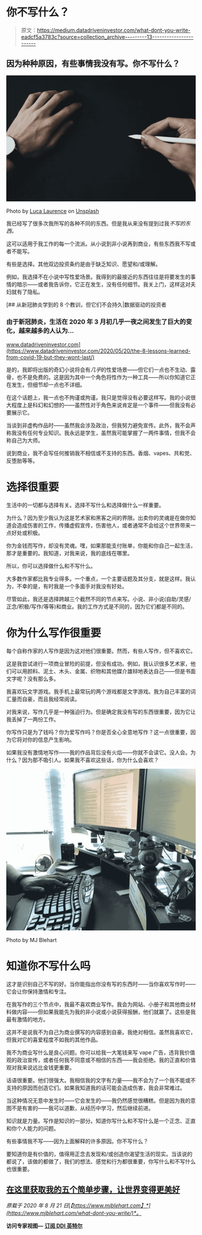 # 你不写什么？

> 原文：<https://medium.datadriveninvestor.com/what-dont-you-write-eadcf5a3783c?source=collection_archive---------13----------------------->

## 因为种种原因，有些事情我没有写。你不写什么？

![](img/a1f107e69b8d73ce8df82c1cf69831e6.png)

Photo by [Luca Laurence](https://unsplash.com/@luca_tism?utm_source=unsplash&utm_medium=referral&utm_content=creditCopyText) on [Unsplash](https://unsplash.com/s/photos/write?utm_source=unsplash&utm_medium=referral&utm_content=creditCopyText)

我已经写了很多次我所写的各种不同的东西。但是我从来没有提到过我*不写的东西。*

这可以适用于我工作的每一个流派。从小说到非小说再到商业，有些东西我不写或者不能写。

有些是选择。其他双边投资条约是由于缺乏知识、愿望和/或理解。

例如，我选择不在小说中写性爱场景。我得到的最接近的东西往往是将要发生的事情的暗示——或者我告诉你，它正在发生，没有任何细节。我关上门，这样这对夫妇就有了隐私。

[](https://www.datadriveninvestor.com/2020/05/20/the-8-lessons-learned-from-covid-19-but-they-wont-last/) [## 从新冠肺炎学到的 8 个教训，但它们不会持久|数据驱动的投资者

### 由于新冠肺炎，生活在 2020 年 3 月初几乎一夜之间发生了巨大的变化，越来越多的人认为…

www.datadriveninvestor.com](https://www.datadriveninvestor.com/2020/05/20/the-8-lessons-learned-from-covid-19-but-they-wont-last/) 

是的，我即将出版的奇幻小说将会有*几乎*的性爱场景——但它们一点也不生动、露骨，也不是免费的。这是因为其中一个角色将性作为一种工具——所以你知道它正在发生，但细节却一点也不详细。

在这个话题上，我一点也不拘谨或拘谨。我只是觉得没有必要这样写。我的小说很大程度上是科幻和幻想的——虽然性对于角色来说肯定是一个事件——但我没有必要展示它。

当谈到非虚构作品时——虽然我会涉及政治，但我努力避免宣传。此外，我不会声称我没有任何专业知识。我永远是学生，虽然我可能掌握了一两件事情，但我不会称自己为大师。

说到商业，我不会写任何推销我不相信或不支持的东西。香烟、vapes、共和党、反堕胎等等。

# 选择很重要

生活中的一切都与选择有关。选择不写什么和选择做什么一样重要。

为什么？因为至少我认为这是艺术家和黑客之间的界限。出卖你的灵魂是在做你知道会造成伤害的工作，传播虚假宣传，伤害他人，或者通常不会给这个世界带来一点好处或积极。

你为金钱而写作，却没有灵魂。嘿，如果那能支付账单，你能和你自己一起生活，那才是重要的。我知道，对我来说，我的底线在哪里。

所以，你可以选择做什么和不写什么。

大多数作家都比我专业得多。一个重点，一个主要话题及其分支，就是这样。我认为，不幸的是，有时我是一个多面手对我没有好处。

尽管如此，我还是选择跨越三个截然不同的节点来写。小说、非小说(自助/灵感/正念/积极/写作/等等)和商业。我的工作方式是不同的，因为它们都是不同的。

# 你为什么写作很重要

每个自称作家的人写作是因为这对他们很重要。然而，有些人写作，但不喜欢它。

这是我尝试进行一项商业冒险的前提，但没有成功。例如，我认识很多艺术家，他们可以用颜料、泥土、木头、金属、织物和其他媒介雄辩地表达自己——但是书面文字呢？没有那么多。

我喜欢玩文字游戏。我手机上最常玩的两个游戏都是文字游戏。我为自己丰富的词汇量而自豪，而且我经常阅读。

对我来说，写作几乎是一种强迫行为。但是确定我没有写的东西很重要，因为它让我丢掉了一两份工作。

你写作只是为了钱吗？你为爱写作吗？你是否全心全意地写作？这一点很重要，因为它将对你的信息产生影响。

如果我没有激情地写作——我的作品背后没有火焰——你就不会读它。没人会。为什么？因为那不吸引人。如果我不喜欢这些话，你为什么会喜欢？

![](img/201a430b15d5903b9cc81275e6bf8269.png)

Photo by MJ Blehart

# 知道你不写什么吗

这才是识别自己不写的好。当你能指出你没有写的东西时——当你喜欢写作时——它会让你保持激情和专注。

在我写作的三个节点中，我最不喜欢商业写作。我会为网站、小册子和其他商业材料做内容——但如果我能先为我的非小说或小说获得报酬，他们就赢了。这些是我最有激情的地方。

这并不是说我不为自己为商业撰写的内容感到自豪。我绝对相信。虽然我喜欢它，但我对它的喜爱程度不如我的其他作品。

我不为商业写什么是良心问题。你可以给我一大笔钱来写 vape 广告，违背我价值观的政治宣传，或者任何我不同意或不相信的东西——我会拒绝。我的正直和价值观对我来说远比金钱更重要。

话语很重要。他们很强大。我相信我的文字有力量——我不会为了一个我不能或不支持的原因而创造它们。如果我知道我的话可能会造成伤害，我会非常难过。

当这种情况无意中发生时——它会发生的——我仍然感觉很糟糕。但是因为我的意图不是有害的——我可以道歉，从经历中学习，然后继续前进。

知识就是力量。写作是知识的一部分。知道你写什么和不写什么是一个正念、正直和你个人能力的问题。

有些事情我不写——因为上面解释的许多原因。你不写什么？

要知道你是有价值的，值得用正念去发现和/或创造你渴望生活的现实。当该说的都说了，该做的都做了，我们的想法、感觉和行为都很重要，你写什么和不写什么也很重要。

## [在这里获取我的五个简单步骤，让世界变得更美好](http://www.mjblehart.com/mailinglist/)

*原载于 2020 年 8 月 21 日*[*【https://www.mjblehart.com】*](https://www.mjblehart.com/what-dont-you-write/)*。*

**访问专家视图—** [**订阅 DDI 英特尔**](https://datadriveninvestor.com/ddi-intel)